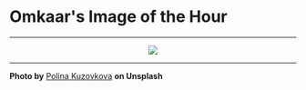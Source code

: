 # Omkaar's Image of the Hour

---

<div align="center">

<a href="https://unsplash.com/photos/a-yellow-taxi-sign-is-seen-on-a-vehicle-69W9i5oH7CQ">
  <img src="https://images.unsplash.com/photo-1752839971855-ce041fab181b?crop=entropy&cs=tinysrgb&fit=max&fm=jpg&ixid=M3w3NjA2Nzh8MHwxfHJhbmRvbXx8fHx8fHx8fDE3NTM0OTg4MDB8&ixlib=rb-4.1.0&q=80&w=1080" style="max-width:100%; height:auto;">
</a>



</div>

---

**Photo by** [Polina Kuzovkova](https://unsplash.com/@p_kuzovkova) **on Unsplash**
